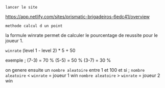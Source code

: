 `lancer le site`

https://app.netlify.com/sites/prismatic-brigadeiros-6edc41/overview



`methode calcul d un point`

la formule winrate permet de calculer le pourcentage de reussite
pour le joueur 1.

`winrate` (level 1 - level 2) * 5 + 50

exemple ; 
(7-3) = 70 %
(5-5) = 50 %
(3-7) = 30 %

on genere ensuite un `nombre aleatoire` entre 1 et 100 et si ;
`nombre aleatoire`  < `winrate` = joueur 1 win
`nombre aleatoire`  > `winrate` = joueur 2 win



